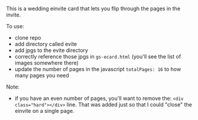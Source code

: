 This is a wedding einvite card that lets you flip through the pages in the invite.

To use:
- clone repo
- add directory called evite
- add jpgs to the evite directory
- correctly reference those jpgs in `gs-ecard.html` (you'll see the list of images somewhere there)
- update the number of pages in the javascript `totalPages: 16` to how many pages you need


Note:
- if you have an even number of pages, you'll want to remove the: `<div class="hard"></div>` line.
That was added just so that I could "close" the einvite on a single page.

